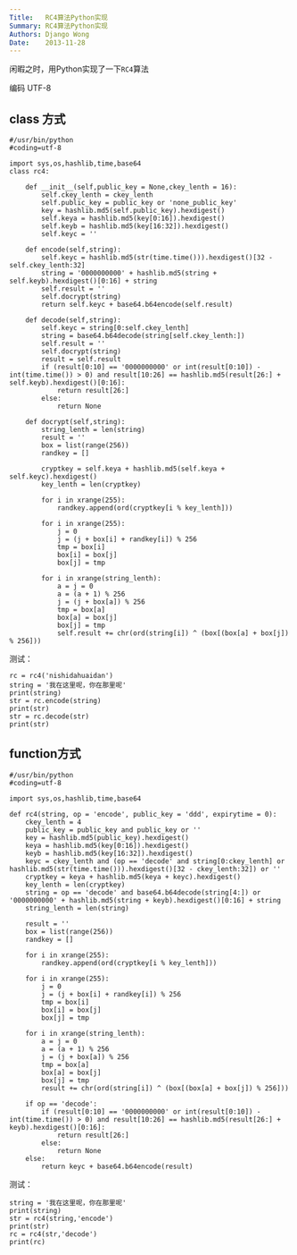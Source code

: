 ```yaml
---
Title:   RC4算法Python实现
Summary: RC4算法Python实现
Authors: Django Wong
Date:    2013-11-28
---
```


闲暇之时，用Python实现了一下`RC4`算法

编码 UTF-8

## class 方式

	#/usr/bin/python
	#coding=utf-8

	import sys,os,hashlib,time,base64
	class rc4:
		
		def __init__(self,public_key = None,ckey_lenth = 16):
			self.ckey_lenth = ckey_lenth
			self.public_key = public_key or 'none_public_key'
			key = hashlib.md5(self.public_key).hexdigest()
			self.keya = hashlib.md5(key[0:16]).hexdigest()
			self.keyb = hashlib.md5(key[16:32]).hexdigest()
			self.keyc = ''
		
		def encode(self,string):
			self.keyc = hashlib.md5(str(time.time())).hexdigest()[32 - self.ckey_lenth:32]
			string = '0000000000' + hashlib.md5(string + self.keyb).hexdigest()[0:16] + string
			self.result = ''
			self.docrypt(string)
			return self.keyc + base64.b64encode(self.result)
			
		def decode(self,string):
			self.keyc = string[0:self.ckey_lenth]
			string = base64.b64decode(string[self.ckey_lenth:])
			self.result = ''
			self.docrypt(string)
			result = self.result
			if (result[0:10] == '0000000000' or int(result[0:10]) - int(time.time()) > 0) and result[10:26] == hashlib.md5(result[26:] + self.keyb).hexdigest()[0:16]:
				return result[26:]
			else:
				return None
			
		def docrypt(self,string):
			string_lenth = len(string)
			result = ''
			box = list(range(256))
			randkey = []
			
			cryptkey = self.keya + hashlib.md5(self.keya + self.keyc).hexdigest()
			key_lenth = len(cryptkey)
			
			for i in xrange(255):
				randkey.append(ord(cryptkey[i % key_lenth]))
			
			for i in xrange(255):
				j = 0
				j = (j + box[i] + randkey[i]) % 256
				tmp = box[i]
				box[i] = box[j]
				box[j] = tmp
				
			for i in xrange(string_lenth):
				a = j = 0
				a = (a + 1) % 256
				j = (j + box[a]) % 256
				tmp = box[a]
				box[a] = box[j]
				box[j] = tmp
				self.result += chr(ord(string[i]) ^ (box[(box[a] + box[j]) % 256]))

测试：

	rc = rc4('nishidahuaidan')
	string = '我在这里呢，你在那里呢'
	print(string)
	str = rc.encode(string)
	print(str)
	str = rc.decode(str)
	print(str)
	
## function方式

	#/usr/bin/python
	#coding=utf-8

	import sys,os,hashlib,time,base64

	def rc4(string, op = 'encode', public_key = 'ddd', expirytime = 0):
		ckey_lenth = 4
		public_key = public_key and public_key or ''
		key = hashlib.md5(public_key).hexdigest()
		keya = hashlib.md5(key[0:16]).hexdigest()
		keyb = hashlib.md5(key[16:32]).hexdigest()
		keyc = ckey_lenth and (op == 'decode' and string[0:ckey_lenth] or hashlib.md5(str(time.time())).hexdigest()[32 - ckey_lenth:32]) or ''
		cryptkey = keya + hashlib.md5(keya + keyc).hexdigest()
		key_lenth = len(cryptkey)
		string = op == 'decode' and base64.b64decode(string[4:]) or '0000000000' + hashlib.md5(string + keyb).hexdigest()[0:16] + string
		string_lenth = len(string)
			
		result = ''
		box = list(range(256))
		randkey = []
			
		for i in xrange(255):
			randkey.append(ord(cryptkey[i % key_lenth]))
			
		for i in xrange(255):
			j = 0
			j = (j + box[i] + randkey[i]) % 256
			tmp = box[i]
			box[i] = box[j]
			box[j] = tmp
			
		for i in xrange(string_lenth):
			a = j = 0
			a = (a + 1) % 256
			j = (j + box[a]) % 256
			tmp = box[a]
			box[a] = box[j]
			box[j] = tmp
			result += chr(ord(string[i]) ^ (box[(box[a] + box[j]) % 256]))
		
		if op == 'decode':
			if (result[0:10] == '0000000000' or int(result[0:10]) - int(time.time()) > 0) and result[10:26] == hashlib.md5(result[26:] + keyb).hexdigest()[0:16]:
				return result[26:]
			else:
				return None
		else:
			return keyc + base64.b64encode(result)
			
测试：

	string = '我在这里呢，你在那里呢'
	print(string)
	str = rc4(string,'encode')
	print(str)
	rc = rc4(str,'decode')
	print(rc)